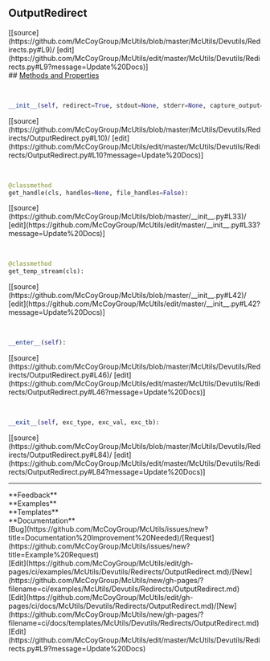 ## <a id="McUtils.McUtils.Devutils.Redirects.OutputRedirect">OutputRedirect</a> 

<div class="docs-source-link" markdown="1">
[[source](https://github.com/McCoyGroup/McUtils/blob/master/McUtils/Devutils/Redirects.py#L9)/
[edit](https://github.com/McCoyGroup/McUtils/edit/master/McUtils/Devutils/Redirects.py#L9?message=Update%20Docs)]
</div>









<div class="collapsible-section">
 <div class="collapsible-section collapsible-section-header" markdown="1">
## <a class="collapse-link" data-toggle="collapse" href="#methods" markdown="1"> Methods and Properties</a> <a class="float-right" data-toggle="collapse" href="#methods"><i class="fa fa-chevron-down"></i></a>
 </div>
 <div class="collapsible-section collapsible-section-body collapse show" id="methods" markdown="1">
 
<a id="McUtils.McUtils.Devutils.Redirects.OutputRedirect.__init__" class="docs-object-method">&nbsp;</a> 
```python
__init__(self, redirect=True, stdout=None, stderr=None, capture_output=False, capture_errors=None, file_handles=False): 
```
<div class="docs-source-link" markdown="1">
[[source](https://github.com/McCoyGroup/McUtils/blob/master/McUtils/Devutils/Redirects/OutputRedirect.py#L10)/
[edit](https://github.com/McCoyGroup/McUtils/edit/master/McUtils/Devutils/Redirects/OutputRedirect.py#L10?message=Update%20Docs)]
</div>


<a id="McUtils.McUtils.Devutils.Redirects.OutputRedirect.get_handle" class="docs-object-method">&nbsp;</a> 
```python
@classmethod
get_handle(cls, handles=None, file_handles=False): 
```
<div class="docs-source-link" markdown="1">
[[source](https://github.com/McCoyGroup/McUtils/blob/master/__init__.py#L33)/
[edit](https://github.com/McCoyGroup/McUtils/edit/master/__init__.py#L33?message=Update%20Docs)]
</div>


<a id="McUtils.McUtils.Devutils.Redirects.OutputRedirect.get_temp_stream" class="docs-object-method">&nbsp;</a> 
```python
@classmethod
get_temp_stream(cls): 
```
<div class="docs-source-link" markdown="1">
[[source](https://github.com/McCoyGroup/McUtils/blob/master/__init__.py#L42)/
[edit](https://github.com/McCoyGroup/McUtils/edit/master/__init__.py#L42?message=Update%20Docs)]
</div>


<a id="McUtils.McUtils.Devutils.Redirects.OutputRedirect.__enter__" class="docs-object-method">&nbsp;</a> 
```python
__enter__(self): 
```
<div class="docs-source-link" markdown="1">
[[source](https://github.com/McCoyGroup/McUtils/blob/master/McUtils/Devutils/Redirects/OutputRedirect.py#L46)/
[edit](https://github.com/McCoyGroup/McUtils/edit/master/McUtils/Devutils/Redirects/OutputRedirect.py#L46?message=Update%20Docs)]
</div>


<a id="McUtils.McUtils.Devutils.Redirects.OutputRedirect.__exit__" class="docs-object-method">&nbsp;</a> 
```python
__exit__(self, exc_type, exc_val, exc_tb): 
```
<div class="docs-source-link" markdown="1">
[[source](https://github.com/McCoyGroup/McUtils/blob/master/McUtils/Devutils/Redirects/OutputRedirect.py#L84)/
[edit](https://github.com/McCoyGroup/McUtils/edit/master/McUtils/Devutils/Redirects/OutputRedirect.py#L84?message=Update%20Docs)]
</div>
 </div>
</div>












---


<div markdown="1" class="text-secondary">
<div class="container">
  <div class="row">
   <div class="col" markdown="1">
**Feedback**   
</div>
   <div class="col" markdown="1">
**Examples**   
</div>
   <div class="col" markdown="1">
**Templates**   
</div>
   <div class="col" markdown="1">
**Documentation**   
</div>
   <div class="col" markdown="1">
   
</div>
   <div class="col" markdown="1">
   
</div>
   <div class="col" markdown="1">
   
</div>
</div>
  <div class="row">
   <div class="col" markdown="1">
[Bug](https://github.com/McCoyGroup/McUtils/issues/new?title=Documentation%20Improvement%20Needed)/[Request](https://github.com/McCoyGroup/McUtils/issues/new?title=Example%20Request)   
</div>
   <div class="col" markdown="1">
[Edit](https://github.com/McCoyGroup/McUtils/edit/gh-pages/ci/examples/McUtils/Devutils/Redirects/OutputRedirect.md)/[New](https://github.com/McCoyGroup/McUtils/new/gh-pages/?filename=ci/examples/McUtils/Devutils/Redirects/OutputRedirect.md)   
</div>
   <div class="col" markdown="1">
[Edit](https://github.com/McCoyGroup/McUtils/edit/gh-pages/ci/docs/McUtils/Devutils/Redirects/OutputRedirect.md)/[New](https://github.com/McCoyGroup/McUtils/new/gh-pages/?filename=ci/docs/templates/McUtils/Devutils/Redirects/OutputRedirect.md)   
</div>
   <div class="col" markdown="1">
[Edit](https://github.com/McCoyGroup/McUtils/edit/master/McUtils/Devutils/Redirects.py#L9?message=Update%20Docs)   
</div>
   <div class="col" markdown="1">
   
</div>
   <div class="col" markdown="1">
   
</div>
   <div class="col" markdown="1">
   
</div>
</div>
</div>
</div>